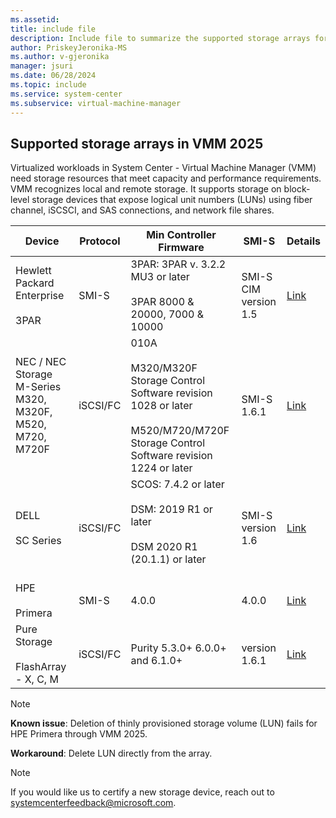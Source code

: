 ```yaml
---
ms.assetid:
title: include file
description: Include file to summarize the supported storage arrays for VMM 2025.
author: PriskeyJeronika-MS
ms.author: v-gjeronika
manager: jsuri
ms.date: 06/28/2024
ms.topic: include
ms.service: system-center
ms.subservice: virtual-machine-manager
---
```


## Supported storage arrays in VMM 2025

 Virtualized workloads in System Center - Virtual Machine Manager (VMM) need storage resources that meet capacity and performance requirements. VMM recognizes local and remote storage. It supports storage on block-level storage devices that expose logical unit numbers (LUNs) using fiber channel, iSCSCI, and SAS connections, and network file shares.


| **Device** | **Protocol** | **Min Controller Firmware** | **SMI-S** | **Details** |
| --- | --- | --- | --- | --- |
| Hewlett Packard Enterprise<br/><br/> 3PAR | SMI-S | 3PAR: 3PAR v. 3.2.2 MU3 or later<br/><br/> 3PAR 8000 & 20000, 7000 & 10000 | SMI-S CIM version 1.5 | [Link](https://www.hpe.com/us/en/storage/3par.html) |
|NEC / NEC Storage M-Series M320, M320F, M520, M720, M720F|iSCSI/FC |010A <br/><br/>M320/M320F Storage Control Software revision 1028 or later <br/><br/>M520/M720/M720F Storage Control Software revision 1224 or later |SMI-S 1.6.1|[Link](https://www.nec.com/en/global/prod/storage/product/san/index.html)
|DELL <br/><br/> SC Series	| iSCSI/FC	| SCOS: 7.4.2 or later <br/><br/> DSM: 2019 R1 or later <br/><br/> DSM 2020 R1 (20.1.1) or later <br/><br/> | SMI-S <br/>version 1.6 | [Link](https://www.dell.com/en-us/work/shop/cty/sf/disk-arrays?dgc=IR&cid=emcstorcat&lid=1) |
|HPE <br/><br/> Primera	| SMI-S	| 4.0.0| 4.0.0 | [Link](https://www.hpe.com/us/en/storage/hpe-primera.html) |
|Pure Storage <br/><br/> FlashArray - X, C, M	| iSCSI/FC	| Purity 5.3.0+ 6.0.0+ and 6.1.0+ |version 1.6.1 | [Link](https://www.purestorage.com/products/nvme/flasharray-x.html) |

>[!NOTE]
>
> **Known issue**: Deletion of thinly provisioned storage volume (LUN) fails for HPE Primera through VMM 2025.
>
>**Workaround**: Delete LUN directly from the array.

>[!NOTE]
>If you would like us to certify a new storage device, reach out to [systemcenterfeedback@microsoft.com](mailto:systemcenterfeedback@microsoft.com).
